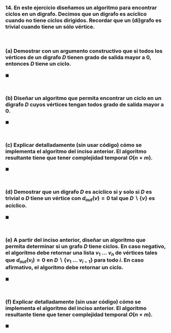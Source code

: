 ### 14. En este ejercicio diseñamos un algoritmo para encontrar ciclos en un digrafo. Decimos que un digrafo es acíclico cuando no tiene ciclos dirigidos. Recordar que un (di)grafo es trivial cuando tiene un sólo vértice.

<br>

### (a) Demostrar con un argumento constructivo que si todos los vértices de un digrafo $D$ tienen grado de salida mayor a $0$, entonces $D$ tiene un ciclo.

$\blacksquare$


<br>

### (b) Diseñar un algoritmo que permita encontrar un ciclo en un digrafo $D$ cuyos vértices tengan todos grado de salida mayor a $0$.

$\blacksquare$


<br>

### (c) Explicar detalladamente (sin usar código) cómo se implementa el algoritmo del inciso anterior. El algoritmo resultante tiene que tener complejidad temporal $O(n + m)$.

$\blacksquare$


<br>

### (d) Demostrar que un digrafo $D$ es acíclico si y solo si $D$ es trivial o $D$ tiene un vértice con $d_{out}(v) = 0$ tal que $D \backslash \{v\}$ es acíclico.

$\blacksquare$


<br>

### (e) A partir del inciso anterior, diseñar un algoritmo que permita determinar si un grafo $D$ tiene ciclos. En caso negativo, el algoritmo debe retornar una lista $v_1\ . . .\ v_n$ de vértices tales que $d_{out}(v_i) = 0$ en $D \backslash \{v_1\ . . .\ v_{i−1}\}$ para todo $i$. En caso afirmativo, el algoritmo debe retornar un ciclo.

$\blacksquare$


<br>

### (f) Explicar detalladamente (sin usar código) cómo se implementa el algoritmo del inciso anterior. El algoritmo resultante tiene que tener complejidad temporal $O(n + m)$.

$\blacksquare$
